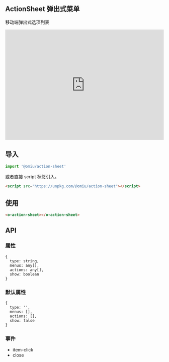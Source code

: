 ## ActionSheet 弹出式菜单

移动端弹出式选项列表

<iframe height="351" style="width: 100%;" scrolling="no" title="OMIU ActionSheet" src="https://codepen.io/omijs/embed/wvKdoNJ?height=351&theme-id=default&default-tab=html,result" frameborder="no" allowtransparency="true" allowfullscreen="true" loading="lazy">
  See the Pen <a href='https://codepen.io/omijs/pen/wvKdoNJ'>OMIU Checkbox</a> by OMI
  (<a href='https://codepen.io/omijs'>@omijs</a>) on <a href='https://codepen.io'>CodePen</a>.
</iframe>

## 导入

```js
import '@omiu/action-sheet'
```

或者直接 script 标签引入。


```html
<script src="https://unpkg.com/@omiu/action-sheet"></script>
```

## 使用

```html
<o-action-sheet></o-action-sheet>
```


## API

### 属性

```tsx
{
  type: string,
  menus: any[],
  actions: any[],
  show: boolean
}
```

### 默认属性
```tsx
{
  type: '',
  menus: [],
  actions: [],
  show: false
}
```
### 事件
* item-click
* close
